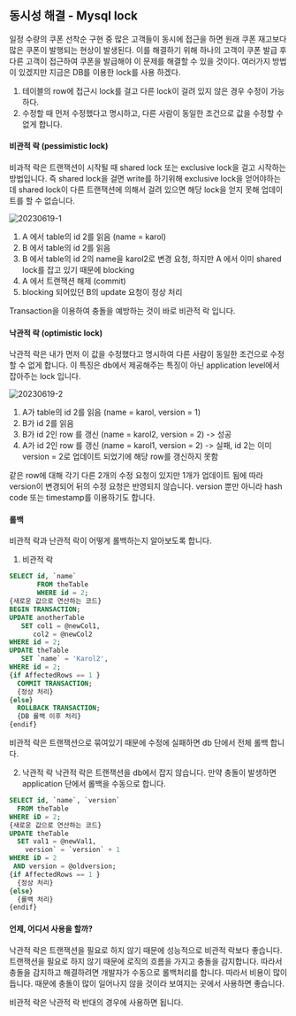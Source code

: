 ## 동시성 해결 - Mysql lock

일정 수량의 쿠폰 선착순 구현 중 많은 고객들이 동시에 접근을 하면 원래 쿠폰 재고보다 많은 쿠폰이 발행되는 현상이 발생된다.
이를 해결하기 위해 하나의 고객이 쿠폰 발급 후 다른 고객이 접근하여 쿠폰을 발급해야 이 문제를 해결할 수 있을 것이다.
여러가지 방법이 있겠지만 지금은 DB를 이용한 lock를 사용 하겠다.

1. 테이블의 row에 접근시 lock를 걸고 다른 lock이 걸려 있지 않은 경우 수정이 가능하다.
2. 수정할 때 먼저 수정했다고 명시하고, 다른 사람이 동일한 조건으로 값을 수정할 수 없게 합니다.

#### 비관적 락 (pessimistic lock)
비과적 락은 트랜잭션이 시작될 때 shared lock 또는 exclusive lock을 걸고 시작하는 방법입니다.
즉 shared lock을 걸면 write를 하기위해 exclusive lock을 얻어야하는데 shared lock이 다른 트랜잭션에 의해서
걸려 있으면 해당 lock을 얻지 못해 업데이트를 할 수 없습니다.

![20230619-1](https://github.com/zzangoobrother/study-organization/assets/42162127/a365781c-a438-4845-8fb0-88ddee696539)

1. A 에서 table의 id 2를 읽음 (name = karol)
2. B 에서 table의 id 2를 읽음
3. B 에서 table의 id 2의 name을 karol2로 변경 요청, 하지만 A 에서 이미 shared lock를 잡고 있기 때문에 blocking
4. A 에서 트랜잭션 해제 (commit)
5. blocking 되어있던 B의 update 요청이 정상 처리

Transaction을 이용하여 충돌을 예방하는 것이 바로 비관적 락 입니다.

#### 낙관적 락 (optimistic lock)
낙관적 락은 내가 먼저 이 값을 수정했다고 명시하여 다른 사람이 동일한 조건으로 수정할 수 없게 합니다.
이 특징은 db에서 제공해주는 특징이 아닌 application level에서 잡아주는 lock 입니다.

![20230619-2](https://github.com/zzangoobrother/study-organization/assets/42162127/423b2ccb-751d-4b43-8df3-17c541b772a2)

1. A가 table의 id 2를 읽음 (name = karol, version = 1)
2. B가 id 2를 읽음
3. B가 id 2인 row 를 갱신 (name = karol2, version = 2) -> 성공
4. A가 id 2인 row 를 갱신 (name = karol1, version = 2) -> 실패, id 2는 이미 version = 2로 업데이트 되었기에 해당 row를 갱신하지 못함

같은 row에 대해 각기 다른 2개의 수정 요청이 있지만 1개가 업데이트 됨에 따라 version이 변경되어 뒤의 수정 요청은 반영되지 않습니다.
version 뿐만 아니라 hash code 또는 timestamp를 이용하기도 합니다.

#### 롤백
비관적 락과 난관적 락이 어떻게 롤백하는지 알아보도록 합니다.

1. 비관적 락
````sql
SELECT id, `name`
       FROM theTable
       WHERE id = 2;
{새로운 값으로 연산하는 코드}
BEGIN TRANSACTION;
UPDATE anotherTable
   SET col1 = @newCol1,
      col2 = @newCol2
WHERE id = 2;
UPDATE theTable
   SET `name` = 'Karol2',
WHERE id = 2;
{if AffectedRows == 1 }
  COMMIT TRANSACTION;
  {정상 처리}
{else}
  ROLLBACK TRANSACTION;
  {DB 롤백 이후 처리}
{endif}
````
비관적 락은 트랜잭션으로 묶여있기 때문에 수정에 실패하면 db 단에서 전체 롤백 합니다.

2. 낙관적 락
낙관적 락은 트랜잭션을 db에서 잡지 않습니다.
만약 충돌이 발생하면 application 단에서 롤백을 수동으로 합니다.
````sql
SELECT id, `name`, `version`
  FROM theTable
WHERE iD = 2;
{새로운 값으로 연산하는 코드}
UPDATE theTable
  SET val1 = @newVal1,
    version` = `version` + 1
WHERE iD = 2
 AND version = @oldversion;
{if AffectedRows == 1 }
  {정상 처리}
{else}
  {롤백 처리}
{endif}
````

#### 언제, 어디서 사용을 할까?
낙관적 락은 트랜잭션을 필요로 하지 않기 때문에 성능적으로 비관적 락보다 좋습니다.
트랜잭션을 필요로 하지 않기 때문에 로직의 흐름을 가지고 충돌을 감지합니다.
따라서 충돌을 감지하고 해결하려면 개발자가 수동으로 롤백처리를 합니다.
따라서 비용이 많이 듭니다.
때문에 충돌이 많이 일어나지 않을 것이라 보여지는 곳에서 사용하면 좋습니다.

비관적 락은 낙관적 락 반대의 경우에 사용하면 됩니다.
